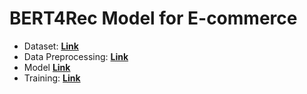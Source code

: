 # BERT4Rec Model for E-commerce

* Dataset: **[Link](https://www.kaggle.com/datasets/radek1/otto-full-optimized-memory-footprint)**
* Data Preprocessing: **[Link](https://github.com/pyagoubi/recommender/blob/main/preprocessing.py)**
* Model **[Link](https://github.com/pyagoubi/recommender/blob/main/model.py)** 
* Training: **[Link](https://github.com/pyagoubi/recommender/blob/main/training.py)** 
